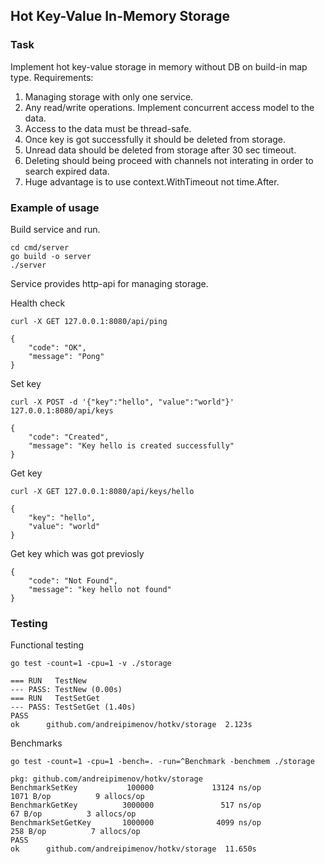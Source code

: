 ## Hot Key-Value In-Memory Storage

### Task

Implement hot key-value storage in memory without DB on build-in map type.
Requirements:
1. Managing storage with only one service.
2. Any read/write operations. Implement concurrent access model to the data.
3. Access to the data must be thread-safe.
4. Once key is got successfully it should be deleted from storage.
5. Unread data should be deleted from storage after 30 sec timeout.
6. Deleting should being proceed with channels not interating in order to search expired data.
7. Huge advantage is to use context.WithTimeout not time.After.

### Example of usage

Build service and run.
```
cd cmd/server
go build -o server
./server
```

Service provides http-api for managing storage.

Health check
```
curl -X GET 127.0.0.1:8080/api/ping
```
```
{
    "code": "OK",
    "message": "Pong"
}
```

Set key
```
curl -X POST -d '{"key":"hello", "value":"world"}' 127.0.0.1:8080/api/keys
```
```
{
    "code": "Created",
    "message": "Key hello is created successfully"
}
```

Get key
```
curl -X GET 127.0.0.1:8080/api/keys/hello
```
```
{
    "key": "hello",
    "value": "world"
}
```

Get key which was got previosly
```
{
    "code": "Not Found",
    "message": "key hello not found"
}
```

### Testing
Functional testing
```
go test -count=1 -cpu=1 -v ./storage
```

```
=== RUN   TestNew
--- PASS: TestNew (0.00s)
=== RUN   TestSetGet
--- PASS: TestSetGet (1.40s)
PASS
ok      github.com/andreipimenov/hotkv/storage  2.123s
```

Benchmarks
```
go test -count=1 -cpu=1 -bench=. -run=^Benchmark -benchmem ./storage
```
```
pkg: github.com/andreipimenov/hotkv/storage
BenchmarkSetKey           100000             13124 ns/op            1071 B/op          9 allocs/op
BenchmarkGetKey          3000000               517 ns/op              67 B/op          3 allocs/op
BenchmarkSetGetKey       1000000              4099 ns/op             258 B/op          7 allocs/op
PASS
ok      github.com/andreipimenov/hotkv/storage  11.650s
```